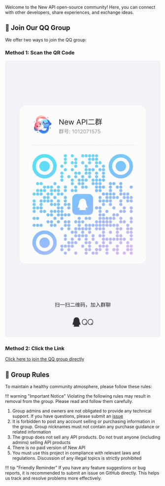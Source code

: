 Welcome to the New API open-source community! Here, you can connect with other developers, share experiences, and exchange ideas.

## 🤝 Join Our QQ Group

We offer two ways to join the QQ group:

### Method 1: Scan the QR Code

![QQ Group QR Code](../assets/qq_2.jpg)

### Method 2: Click the Link

[Click here to join the QQ group directly](https://qm.qq.com/q/Y79glR8raU)

## 📜 Group Rules

To maintain a healthy community atmosphere, please follow these rules:

!!! warning "Important Notice"
    Violating the following rules may result in removal from the group. Please read and follow them carefully.

1. Group admins and owners are not obligated to provide any technical support. If you have questions, please submit an [issue](feedback-issues.md)
2. It is forbidden to post any account selling or purchasing information in the group. Group nicknames must not contain any purchase guidance or related information
3. The group does not sell any API products. Do not trust anyone (including admins) selling API products
4. There is no paid version of New API
5. You must use this project in compliance with relevant laws and regulations. Discussion of any illegal topics is strictly prohibited

!!! tip "Friendly Reminder"
    If you have any feature suggestions or bug reports, it is recommended to submit an issue on GitHub directly. This helps us track and resolve problems more effectively. 